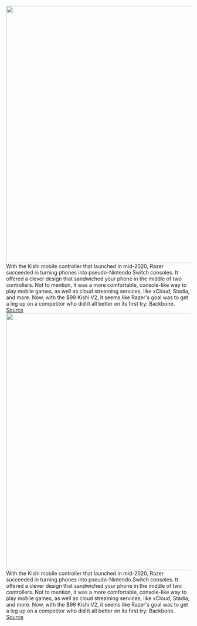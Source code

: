 <img src='https://cdn.vox-cdn.com/thumbor/t5tYhW13C1KQgggRsAb6f_hYnOU=/0x0:2040x1360/1200x675/filters:focal(857x517:1183x843)/cdn.vox-cdn.com/uploads/chorus_image/image/71043316/cfaulkner_220607_5324_0002.0.jpg' width='700px' /><br/>
With the Kishi mobile controller that launched in mid-2020, Razer succeeded in turning phones into pseudo-Nintendo Switch consoles. It offered a clever design that sandwiched your phone in the middle of two controllers. Not to mention, it was a more comfortable, console-like way to play mobile games, as well as cloud streaming services, like xCloud, Stadia, and more. Now, with the $99 Kishi V2, it seems like Razer's goal was to get a leg up on a competitor who did it all better on its first try: Backbone.
<a href='https://www.theverge.com/23191199/razer-kishi-v2-mobile-game-controller-android-review'> Source <a/><img src='https://cdn.vox-cdn.com/thumbor/t5tYhW13C1KQgggRsAb6f_hYnOU=/0x0:2040x1360/1200x675/filters:focal(857x517:1183x843)/cdn.vox-cdn.com/uploads/chorus_image/image/71043316/cfaulkner_220607_5324_0002.0.jpg' width='700px' /><br/>
With the Kishi mobile controller that launched in mid-2020, Razer succeeded in turning phones into pseudo-Nintendo Switch consoles. It offered a clever design that sandwiched your phone in the middle of two controllers. Not to mention, it was a more comfortable, console-like way to play mobile games, as well as cloud streaming services, like xCloud, Stadia, and more. Now, with the $99 Kishi V2, it seems like Razer's goal was to get a leg up on a competitor who did it all better on its first try: Backbone.
<a href='https://www.theverge.com/23191199/razer-kishi-v2-mobile-game-controller-android-review'> Source <a/>